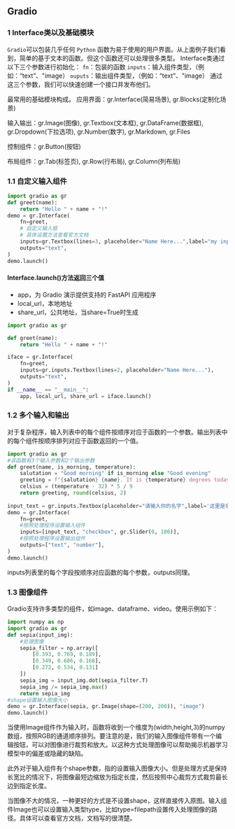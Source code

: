 ## Gradio
### 1 Interface类以及基础模块

`Gradio`可以包装几乎任何 `Python` 函数为易于使用的用户界面。从上面例子我们看到，简单的基于文本的函数。但这个函数还可以处理很多类型。
Interface类通过以下三个参数进行初始化：
`fn`：包装的函数
`inputs`：输入组件类型，（例如：“text”、"image）
`ouputs`：输出组件类型，（例如：“text”、"image）
通过这三个参数，我们可以快速创建一个接口并发布他们。

最常用的基础模块构成。
应用界面：gr.Interface(简易场景), gr.Blocks(定制化场景)

输入输出：gr.Image(图像), gr.Textbox(文本框), gr.DataFrame(数据框), gr.Dropdown(下拉选项), gr.Number(数字), gr.Markdown, gr.Files

控制组件：gr.Button(按钮)

布局组件：gr.Tab(标签页), gr.Row(行布局), gr.Column(列布局)

### 1.1 自定义输入组件
~~~py
import gradio as gr
def greet(name):
    return "Hello " + name + "!"
demo = gr.Interface(
    fn=greet,
    # 自定义输入框
    # 具体设置方法查看官方文档
    inputs=gr.Textbox(lines=3, placeholder="Name Here...",label="my input"),
    outputs="text",
)
demo.launch()
~~~

#### Interface.launch()方法返回三个值

-   app，为 Gradio 演示提供支持的 FastAPI 应用程序
-   local_url，本地地址
-   share_url，公共地址，当share=True时生成

~~~py
import gradio as gr

def greet(name):
    return "Hello " + name + "!"

iface = gr.Interface(
    fn=greet,
    inputs=gr.inputs.Textbox(lines=2, placeholder="Name Here..."),
    outputs="text",
)
if __name__ == "__main__":
    app, local_url, share_url = iface.launch()
~~~

### 1.2 多个输入和输出
对于复杂程序，输入列表中的每个组件按顺序对应于函数的一个参数。输出列表中的每个组件按顺序排列对应于函数返回的一个值。
~~~py
import gradio as gr
#该函数有3个输入参数和2个输出参数
def greet(name, is_morning, temperature):
    salutation = "Good morning" if is_morning else "Good evening"
    greeting = f"{salutation} {name}. It is {temperature} degrees today"
    celsius = (temperature - 32) * 5 / 9
    return greeting, round(celsius, 2)
    
input_text = gr.inputs.Textbox(placeholder="请输入你的名字",label='这里是名称')
demo = gr.Interface(
    fn=greet,
    #按照处理程序设置输入组件
    inputs=[input_text, "checkbox", gr.Slider(0, 100)],
    #按照处理程序设置输出组件
    outputs=["text", "number"],
)
demo.launch()
~~~
inputs列表里的每个字段按顺序对应函数的每个参数，outputs同理。

### 1.3 图像组件

Gradio支持许多类型的组件，如image、dataframe、video。使用示例如下：
~~~py
import numpy as np
import gradio as gr
def sepia(input_img):
    #处理图像
    sepia_filter = np.array([
        [0.393, 0.769, 0.189],
        [0.349, 0.686, 0.168],
        [0.272, 0.534, 0.131]
    ])
    sepia_img = input_img.dot(sepia_filter.T)
    sepia_img /= sepia_img.max()
    return sepia_img
#shape设置输入图像大小
demo = gr.Interface(sepia, gr.Image(shape=(200, 200)), "image")
demo.launch()
~~~

当使用Image组件作为输入时，函数将收到一个维度为(width,height,3)的numpy数组，按照RGB的通道顺序排列。要注意的是，我们的输入图像组件带有一个编辑按钮，可以对图像进行裁剪和放大。以这种方式处理图像可以帮助揭示机器学习模型中的偏差或隐藏的缺陷。

此外对于输入组件有个shape参数，指的设置输入图像大小。但是处理方式是保持长宽比的情况下，将图像最短边缩放为指定长度，然后按照中心裁剪方式裁剪最长边到指定长度。

当图像不大的情况，一种更好的方式是不设置shape，这样直接传入原图。输入组件Image也可以设置输入类型type，比如type=filepath设置传入处理图像的路径。具体可以查看官方文档，文档写的很清楚。
<!--stackedit_data:
eyJoaXN0b3J5IjpbLTEyMzI3NjM4MTIsLTM3MTA4MzAxNSwtMT
Y0NTMyODQ3Myw0NDA5MDU2MTldfQ==
-->